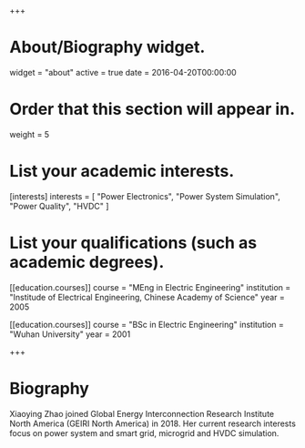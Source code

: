 +++
# About/Biography widget.
widget = "about"
active = true
date = 2016-04-20T00:00:00

# Order that this section will appear in.
weight = 5

# List your academic interests.
[interests]
  interests = [
    "Power Electronics",
    "Power System Simulation",
    "Power Quality",
    "HVDC"
  ]

# List your qualifications (such as academic degrees).
[[education.courses]]
  course = "MEng in Electric Engineering"
  institution = "Institude of Electrical Engineering, Chinese Academy of Science"
  year = 2005

[[education.courses]]
  course = "BSc in Electric Engineering"
  institution = "Wuhan University"
  year = 2001
 
+++

# Biography
Xiaoying Zhao joined Global Energy Interconnection Research Institute North America (GEIRI North America) in 2018. Her current research
interests focus on power system and smart grid, microgrid and HVDC simulation.
